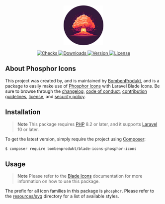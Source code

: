 <p align="center">
    <a href="https://bombenprodukt.com" target="_blank">
        <img src="https://raw.githubusercontent.com/BombenProdukt/assets/main/logo-text.svg" width="128" alt="BombenProdukt Logo" />
    </a>
</p>

<p align="center">
    <a href="https://github.com/BombenProdukt/blade-icons-phosphor-icons/actions">
        <img src="https://badge.sh/github/check-runs/BombenProdukt/blade-icons-phosphor-icons" alt="Checks" />
    </a>
    <a href="https://packagist.org/packages/bombenprodukt/blade-icons-phosphor-icons">
        <img src="https://badge.sh/packagist/downloads/BombenProdukt/blade-icons-phosphor-icons" alt="Downloads" />
    </a>
    <a href="https://packagist.org/packages/bombenprodukt/blade-icons-phosphor-icons">
        <img src="https://badge.sh/packagist/version/BombenProdukt/blade-icons-phosphor-icons" alt="Version" />
    </a>
    <a href="https://packagist.org/packages/bombenprodukt/blade-icons-phosphor-icons">
        <img src="https://badge.sh/packagist/license/BombenProdukt/blade-icons-phosphor-icons" alt="License" />
    </a>
</p>

## About Phosphor Icons

This project was created by, and is maintained by [BombenProdukt](https://github.com/BombenProdukt), and is a package to easily make use of [Phosphor Icons](https://phosphoricons.com/) with Laravel Blade Icons. Be sure to browse through the [changelog](CHANGELOG.md), [code of conduct](.github/CODE_OF_CONDUCT.md), [contribution guidelines](.github/CONTRIBUTING.md), [license](LICENSE), and [security policy](.github/SECURITY.md).

## Installation

> **Note**
> This package requires [PHP](https://www.php.net/) 8.2 or later, and it supports [Laravel](https://laravel.com/) 10 or later.

To get the latest version, simply require the project using [Composer](https://getcomposer.org/):

```bash
$ composer require bombenprodukt/blade-icons-phosphor-icons
```

## Usage

> **Note**
> Please refer to the [Blade Icons](https://github.com/BombenProdukt/blade-icons) documentation for more information on how to use this package.

The prefix for all icon families in this package is `phosphor`. Please refer to the [resources/svg](/resources/svg) directory for a list of available styles.

